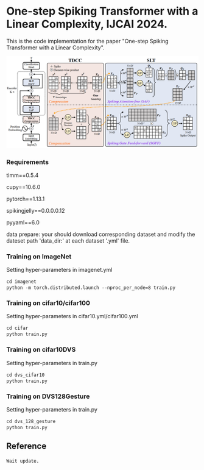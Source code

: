 # One-step Spiking Transformer with a Linear Complexity, IJCAI 2024.

This is the code implementation for the paper "One-step Spiking Transformer with a Linear Complexity".

<p align="center">
<img src="https://github.com/songxt3/songxt3.github.io/blob/main/images/OST_framework.jpg">
</p>

### Requirements
timm==0.5.4

cupy==10.6.0

pytorch==1.13.1

spikingjelly==0.0.0.0.12

pyyaml==6.0

data prepare: your should download corresponding dataset and modify the dateset path 'data_dir:' at each dataset '.yml' file.


### Training on ImageNet
Setting hyper-parameters in imagenet.yml

```
cd imagenet
python -m torch.distributed.launch --nproc_per_node=8 train.py
```

### Training on cifar10/cifar100
Setting hyper-parameters in cifar10.yml/cifar100.yml

```
cd cifar
python train.py
```

### Training on cifar10DVS
Setting hyper-parameters in train.py

```
cd dvs_cifar10
python train.py
```

### Training on DVS128Gesture
Setting hyper-parameters in train.py

```
cd dvs_128_gesture
python train.py
```

## Reference
```
Wait update.
```
